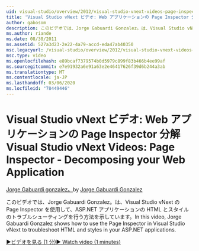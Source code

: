 ```yaml
---
uid: visual-studio/overview/2012/visual-studio-vnext-videos-page-inspector-decomposing-your-web-application
title: 'Visual Studio vNext ビデオ: Web アプリケーションの Page Inspector 分解 |Microsoft Docs'
author: gabosom
description: このビデオでは、Jorge Gabuardi Gonzalez。は、Visual Studio vNext の Page Inspector を使用して、ASP.NET アプリケーションの HTML とスタイルのトラブルシューティングを行う方法を示しています...
ms.author: riande
ms.date: 08/30/2011
ms.assetid: 527a3d23-2e22-4a79-accd-eda47ab40350
msc.legacyurl: /visual-studio/overview/2012/visual-studio-vnext-videos-page-inspector-decomposing-your-web-application
msc.type: video
ms.openlocfilehash: e89bcaf7379574b0d5979c899f83b466b4ee99af
ms.sourcegitcommit: e7e91932a6e91a63e2e46417626f39d6b244a3ab
ms.translationtype: MT
ms.contentlocale: ja-JP
ms.lasthandoff: 03/06/2020
ms.locfileid: "78449446"
---
```

# <a name="visual-studio-vnext-videos-page-inspector---decomposing-your-web-application"></a><span data-ttu-id="a407f-103">Visual Studio vNext ビデオ: Web アプリケーションの Page Inspector 分解</span><span class="sxs-lookup"><span data-stu-id="a407f-103">Visual Studio vNext Videos: Page Inspector - Decomposing your Web Application</span></span>

<span data-ttu-id="a407f-104">[Jorge Gabuardi gonzalez。](https://github.com/gabosom)</span><span class="sxs-lookup"><span data-stu-id="a407f-104">by [Jorge Gabuardi Gonzalez](https://github.com/gabosom)</span></span>

<span data-ttu-id="a407f-105">このビデオでは、Jorge Gabuardi Gonzalez。は、Visual Studio vNext の Page Inspector を使用して、ASP.NET アプリケーションの HTML とスタイルのトラブルシューティングを行う方法を示しています。</span><span class="sxs-lookup"><span data-stu-id="a407f-105">In this video, Jorge Gabuardi Gonzalez shows how to use the Page Inspector in Visual Studio vNext to troubleshoot HTML and styles in your ASP.NET applications.</span></span>

[<span data-ttu-id="a407f-106">&#9654;ビデオを見る (1 分)</span><span class="sxs-lookup"><span data-stu-id="a407f-106">&#9654; Watch video (1 minutes)</span></span>](https://channel9.msdn.com/Blogs/ASP-NET-Site-Videos/visual-studio-vnext-videos-page-inspector-decomposing-your-web-application)
